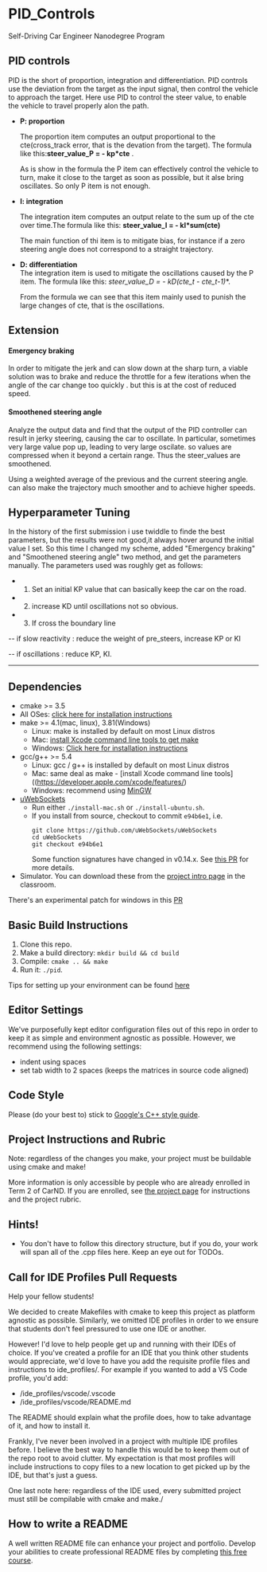 # PID_Controls

Self-Driving Car Engineer Nanodegree Program

## PID controls

PID is the short of proportion, integration and differentiation. PID controls use the deviation from the target as the input signal, then control the vehicle to approach the target. Here use PID to control the steer value, to enable the vehicle to travel properly alon the path.

- **P: proportion**  

  The proportion item computes an output proportional to the cte(cross_track error, that is    the devation from the target). The formula like this:**steer_value_P = - kp*cte**  .   
  
  As is show in the formula the P item can effectively control the vehicle to turn, make it close to the target as soon as possible, but it alse bring oscillates. So only P item is not enough.
  
- **I: integration**   

  The integration item computes an output relate to the sum up of  the cte over time.The formula like this: **steer_value_I = - kI*sum(cte)**   

  The main function of thi item is to mitigate bias, for instance if a zero steering angle does not correspond to a straight trajectory. 

- **D: differentiation**     
  The integration item is used to mitigate the oscillations caused by the P item. The formula like this:   **steer_value_D = - kD*(cte_t - cte_t-1)**.   

  From the formula we can see that this item mainly used to punish the  large changes of cte, that is the oscillations.
  

## Extension  

#### Emergency braking
In order to mitigate the jerk  and can slow down at the sharp turn,  a viable solution was to brake and reduce the throttle  for a few iterations when the angle of the car change too quickly . but this is at the cost of reduced speed.

#### Smoothened steering angle
Analyze the output data and find that the output of the PID controller can result in jerky steering, causing the car to oscillate. In particular, sometimes very large value pop up, leading to very large oscilate. so values are compressed when it beyond a certain range. Thus the steer_values are smoothened.

Using a weighted average of the previous and the current steering angle. can also make the trajectory much smoother and  to achieve higher speeds.

## Hyperparameter Tuning

In the history of the first submission i use twiddle to finde the best parameters, but the results were not good,it  always hover around the initial value I set. So this time I changed my scheme, added "Emergency braking"  and "Smoothened steering angle"  two method, and get the parameters manually. The parameters used was roughly get as follows:
-  1.   Set an initial KP value  that can basically keep the car on the road.

- 2. increase KD until oscillations not so obvious.

- 3. If  cross the boundary line

--         if slow reactivity  : reduce the weight of pre_steers, increase KP or KI

--         if oscillations :  reduce KP, KI.

---

## Dependencies

* cmake >= 3.5
 * All OSes: [click here for installation instructions](https://cmake.org/install/)
* make >= 4.1(mac, linux), 3.81(Windows)
  * Linux: make is installed by default on most Linux distros
  * Mac: [install Xcode command line tools to get make](https://developer.apple.com/xcode/features/)
  * Windows: [Click here for installation instructions](http://gnuwin32.sourceforge.net/packages/make.htm)
* gcc/g++ >= 5.4
  * Linux: gcc / g++ is installed by default on most Linux distros
  * Mac: same deal as make - [install Xcode command line tools]((https://developer.apple.com/xcode/features/)
  * Windows: recommend using [MinGW](http://www.mingw.org/)
* [uWebSockets](https://github.com/uWebSockets/uWebSockets)
  * Run either `./install-mac.sh` or `./install-ubuntu.sh`.
  * If you install from source, checkout to commit `e94b6e1`, i.e.
    ```
    git clone https://github.com/uWebSockets/uWebSockets 
    cd uWebSockets
    git checkout e94b6e1
    ```
    Some function signatures have changed in v0.14.x. See [this PR](https://github.com/udacity/CarND-MPC-Project/pull/3) for more details.
* Simulator. You can download these from the [project intro page](https://github.com/udacity/self-driving-car-sim/releases) in the classroom.

There's an experimental patch for windows in this [PR](https://github.com/udacity/CarND-PID-Control-Project/pull/3)

## Basic Build Instructions

1. Clone this repo.
2. Make a build directory: `mkdir build && cd build`
3. Compile: `cmake .. && make`
4. Run it: `./pid`. 

Tips for setting up your environment can be found [here](https://classroom.udacity.com/nanodegrees/nd013/parts/40f38239-66b6-46ec-ae68-03afd8a601c8/modules/0949fca6-b379-42af-a919-ee50aa304e6a/lessons/f758c44c-5e40-4e01-93b5-1a82aa4e044f/concepts/23d376c7-0195-4276-bdf0-e02f1f3c665d)

## Editor Settings

We've purposefully kept editor configuration files out of this repo in order to
keep it as simple and environment agnostic as possible. However, we recommend
using the following settings:

* indent using spaces
* set tab width to 2 spaces (keeps the matrices in source code aligned)

## Code Style

Please (do your best to) stick to [Google's C++ style guide](https://google.github.io/styleguide/cppguide.html).

## Project Instructions and Rubric

Note: regardless of the changes you make, your project must be buildable using
cmake and make!

More information is only accessible by people who are already enrolled in Term 2
of CarND. If you are enrolled, see [the project page](https://classroom.udacity.com/nanodegrees/nd013/parts/40f38239-66b6-46ec-ae68-03afd8a601c8/modules/f1820894-8322-4bb3-81aa-b26b3c6dcbaf/lessons/e8235395-22dd-4b87-88e0-d108c5e5bbf4/concepts/6a4d8d42-6a04-4aa6-b284-1697c0fd6562)
for instructions and the project rubric.

## Hints!

* You don't have to follow this directory structure, but if you do, your work
  will span all of the .cpp files here. Keep an eye out for TODOs.

## Call for IDE Profiles Pull Requests

Help your fellow students!

We decided to create Makefiles with cmake to keep this project as platform
agnostic as possible. Similarly, we omitted IDE profiles in order to we ensure
that students don't feel pressured to use one IDE or another.

However! I'd love to help people get up and running with their IDEs of choice.
If you've created a profile for an IDE that you think other students would
appreciate, we'd love to have you add the requisite profile files and
instructions to ide_profiles/. For example if you wanted to add a VS Code
profile, you'd add:

* /ide_profiles/vscode/.vscode
* /ide_profiles/vscode/README.md

The README should explain what the profile does, how to take advantage of it,
and how to install it.

Frankly, I've never been involved in a project with multiple IDE profiles
before. I believe the best way to handle this would be to keep them out of the
repo root to avoid clutter. My expectation is that most profiles will include
instructions to copy files to a new location to get picked up by the IDE, but
that's just a guess.

One last note here: regardless of the IDE used, every submitted project must
still be compilable with cmake and make./

## How to write a README
A well written README file can enhance your project and portfolio.  Develop your abilities to create professional README files by completing [this free course](https://www.udacity.com/course/writing-readmes--ud777).


